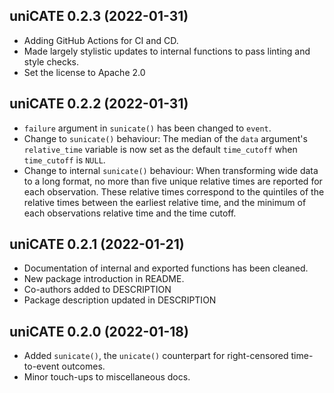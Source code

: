 ## uniCATE 0.2.3 (2022-01-31)

* Adding GitHub Actions for CI and CD.
* Made largely stylistic updates to internal functions to pass linting and style
  checks.
* Set the license to Apache 2.0


## uniCATE 0.2.2 (2022-01-31)

* `failure` argument in `sunicate()` has been changed to `event`.
* Change to `sunicate()` behaviour: The median of the `data` argument's
  `relative_time` variable is now set as the default `time_cutoff` when
  `time_cutoff` is `NULL`.
* Change to internal `sunicate()` behaviour: When transforming wide data to a
  long format, no more than five unique relative times are reported for each
  observation. These relative times correspond to the quintiles of the relative
  times between the earliest relative time, and the minimum of each observations
  relative time and the time cutoff.

## uniCATE 0.2.1 (2022-01-21)

* Documentation of internal and exported functions has been cleaned.
* New package introduction in README.
* Co-authors added to DESCRIPTION
* Package description updated in DESCRIPTION

## uniCATE 0.2.0 (2022-01-18)

* Added `sunicate()`, the `unicate()` counterpart for right-censored
  time-to-event outcomes.
* Minor touch-ups to miscellaneous docs. 
